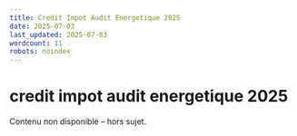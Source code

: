 ```yaml
---
title: Credit Impot Audit Energetique 2025
date: 2025-07-03
last_updated: 2025-07-03
wordcount: 11
robots: noindex
---
```


# credit impot audit energetique 2025

Contenu non disponible – hors sujet.